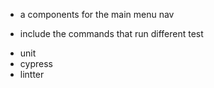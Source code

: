 * a components for the main menu nav

* include the commands that run different test
- unit
- cypress
- lintter
